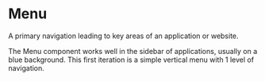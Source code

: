 <!-- @license CC0-1.0 -->

# Menu

A primary navigation leading to key areas of an application or website.

The Menu component works well in the sidebar of applications, usually on a blue background.
This first iteration is a simple vertical menu with 1 level of navigation.
